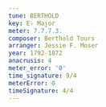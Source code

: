 ```yaml
---
tune: BERTHOLD
key: E♭ Major
meter: 7.7.7.3.
composer: Berthold Tours
arranger: Jessie F. Moser
year: 1792-1872
anacrusis: 4
meter_error: '0'
time_signature: 9/4
meterError: 0
timeSignature: 4/4
---
```

